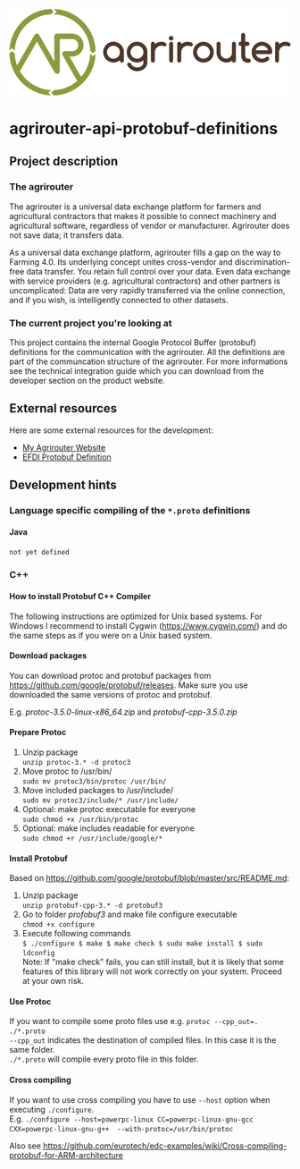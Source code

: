 ![GitHub Logo](res/img/logo.svg)

# agrirouter-api-protobuf-definitions

## Project description

### The agrirouter

The agrirouter is a universal data exchange platform for farmers and agricultural contractors that makes it possible to connect machinery and agricultural software, regardless of vendor or manufacturer. Agrirouter does not save data; it transfers data.

As a universal data exchange platform, agrirouter fills a gap on the way to Farming 4.0. Its underlying concept unites cross-vendor and discrimination-free data transfer. You retain full control over your data. Even data exchange with service providers (e.g. agricultural contractors) and other partners is uncomplicated: Data are very rapidly transferred via the online connection, and if you wish, is intelligently connected to other datasets.

### The current project you're looking at

This project contains the internal Google Protocol Buffer (protobuf) definitions for the communication with the agrirouter. All the definitions are part of the communcation structure of the agrirouter. For more informations see the technical integration guide which you can download from the developer section on the product website.

## External resources

Here are some external resources for the development:

* [My Agrirouter Website](http://www.my-agrirouter.com) 
* [EFDI Protobuf Definition](http://www.lmgtfy.com)

## Development hints

### Language specific compiling of the `*.proto` definitions

#### Java

`not yet defined`

### C++

#### How to install Protobuf C++ Compiler

The following instructions are optimized for Unix based systems. For Windows I recommend to install Cygwin (https://www.cygwin.com/) and do the same steps as if you were on a Unix based system.

#### Download packages

You can download protoc and protobuf packages from https://github.com/google/protobuf/releases.
Make sure you use downloaded the same versions of protoc and protobuf.

E.g. *protoc-3.5.0-linux-x86_64.zip* and *protobuf-cpp-3.5.0.zip*

#### Prepare Protoc

1. Unzip package <br>
   `unzip protoc-3.* -d protoc3`
2. Move protoc to /usr/bin/ <br>
   `sudo mv protoc3/bin/protoc /usr/bin/`
3. Move included packages to /usr/include/ <br>
   `sudo mv protoc3/include/* /usr/include/`
4. Optional: make protoc executable for everyone <br>
   `sudo chmod +x /usr/bin/protoc`
5. Optional: make includes readable for everyone <br>
   `sudo chmod +r /usr/include/google/*`

#### Install Protobuf

Based on https://github.com/google/protobuf/blob/master/src/README.md:

1. Unzip package <br>
   `unzip protobuf-cpp-3.* -d protobuf3`
2. Go to folder *profobuf3* and make file configure executable <br>
   `chmod +x configure`
3. Execute following commands <br>
   `$ ./configure
   $ make
   $ make check
   $ sudo make install
   $ sudo ldconfig` <br>
   Note: If "make check" fails, you can still install, but it is likely that some features of this library will not work correctly on your system. Proceed at your own risk.

#### Use Protoc

If you want to compile some proto files use e.g. `protoc --cpp_out=. ./*.proto` <br>
`--cpp_out` indicates the destination of compiled files. In this case it is the same folder. <br>
`./*.proto` will compile every proto file in this folder.

#### Cross compiling

If you want to use cross compiling you have to use `--host` option when executing `./configure`. <br>
E.g. `./configure --host=powerpc-linux CC=powerpc-linux-gnu-gcc CXX=powerpc-linux-gnu-g++  --with-protoc=/usr/bin/protoc` <br>


Also see https://github.com/eurotech/edc-examples/wiki/Cross-compiling-protobuf-for-ARM-architecture



